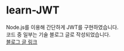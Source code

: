 # learn-JWT
Node.js를 이용해 간단하게 JWT를 구현하였습니다.<br/>
코드 중 일부는 기술 블로그 글로 작성되었습니다.<br/>
[블로그 글 링크](https://charming-kyu.tistory.com/entry/nodejs-JWT-%EA%B5%AC%ED%98%84-%EC%98%88%EC%A0%9C?category=989723)
